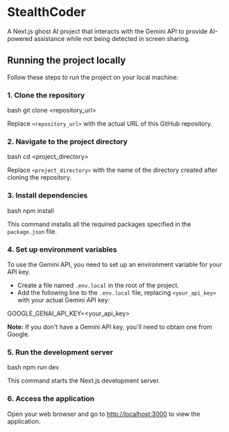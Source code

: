 # StealthCoder

A Next.js ghost AI project that interacts with the Gemini API to provide AI-powered assistance while not being detected in screen sharing.

## Running the project locally

Follow these steps to run the project on your local machine:

### 1. Clone the repository
bash git clone <repository_url>

Replace `<repository_url>` with the actual URL of this GitHub repository.

### 2. Navigate to the project directory


bash cd <project_directory>

Replace `<project_directory>` with the name of the directory created after cloning the repository.

### 3. Install dependencies


bash npm install

This command installs all the required packages specified in the `package.json` file.

### 4. Set up environment variables

To use the Gemini API, you need to set up an environment variable for your API key.

- Create a file named `.env.local` in the root of the project.
- Add the following line to the `.env.local` file, replacing `<your_api_key>` with your actual Gemini API key:


GOOGLE_GENAI_API_KEY=<your_api_key>

**Note:** If you don't have a Gemini API key, you'll need to obtain one from Google.

### 5. Run the development server


bash npm run dev

This command starts the Next.js development server.

### 6. Access the application

Open your web browser and go to [http://localhost:3000](http://localhost:3000) to view the application.